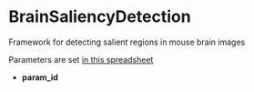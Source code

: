 BrainSaliencyDetection
======================

Framework for detecting salient regions in mouse brain images

Parameters are set [in this spreadsheet](https://docs.google.com/spreadsheets/d/1S189da_CxzC3GKISG3hZDG0n7mMycC0v4zTiRJraEUE/edit#gid=0)

* **param_id** 
